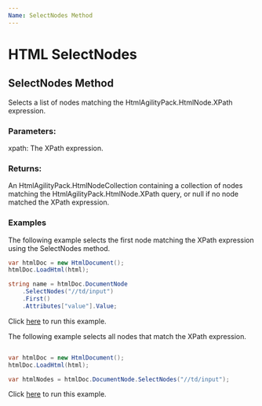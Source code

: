 ```yaml
---
Name: SelectNodes Method
---
```


# HTML SelectNodes

## SelectNodes Method

Selects a list of nodes matching the HtmlAgilityPack.HtmlNode.XPath expression.

### Parameters:

xpath: The XPath expression.

### Returns:

An HtmlAgilityPack.HtmlNodeCollection containing a collection of nodes matching the HtmlAgilityPack.HtmlNode.XPath query, or null if no node matched the XPath expression.

### Examples

The following example selects the first node matching the XPath expression using the SelectNodes method.

```csharp
var htmlDoc = new HtmlDocument();
htmlDoc.LoadHtml(html);

string name = htmlDoc.DocumentNode
    .SelectNodes("//td/input")
    .First()
    .Attributes["value"].Value;
```

Click [here](https://dotnetfiddle.net/z2y3yl) to run this example.

The following example selects all nodes that match the XPath expression.

```csharp

var htmlDoc = new HtmlDocument();
htmlDoc.LoadHtml(html);

var htmlNodes = htmlDoc.DocumentNode.SelectNodes("//td/input");

```

Click [here](https://dotnetfiddle.net/ozk9kE) to run this example.
